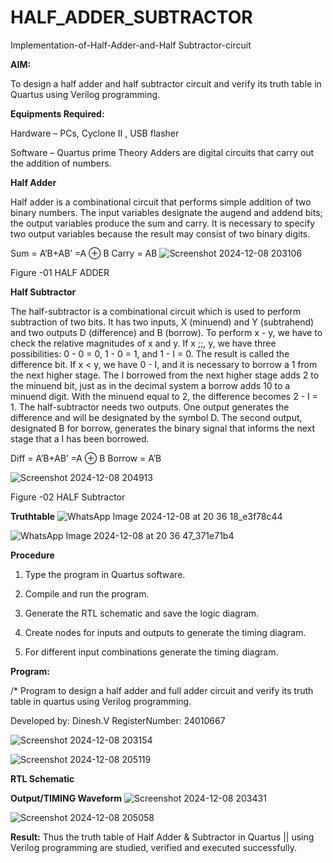 # HALF_ADDER_SUBTRACTOR

Implementation-of-Half-Adder-and-Half Subtractor-circuit

**AIM:**

To design a half adder and half subtractor circuit and verify its truth table in Quartus using Verilog programming.

**Equipments Required:**

Hardware – PCs, Cyclone II , USB flasher 

Software – Quartus prime Theory Adders are digital circuits that carry out the addition of numbers.

**Half Adder**

Half adder is a combinational circuit that performs simple addition of two binary numbers. The input variables designate the augend and addend bits; the output variables produce the sum and carry. It is necessary to specify two output variables because the result may consist of two binary digits.

Sum = A’B+AB’ =A ⊕ B Carry = AB
![Screenshot 2024-12-08 203106](https://github.com/user-attachments/assets/e4723ddb-ad94-4047-8545-1ef7e5896aac)


Figure -01 HALF ADDER

**Half Subtractor**

The half-subtractor is a combinational circuit which is used to perform subtraction of two bits. It has two inputs, X (minuend) and Y (subtrahend) and two outputs D (difference) and B (borrow). To perform x - y, we have to check the relative magnitudes of x and y. If x ;;, y, we have three possibilities: 0 - 0 = 0, 1 - 0 = 1, and 1 - I = 0. The result is called the difference bit. If x < y, we have 0 - I, and it is necessary to borrow a 1 from the next higher stage. The I borrowed from the next higher stage adds 2 to the minuend bit, just as in the decimal system a borrow adds 10 to a minuend digit. With the minuend equal to 2, the difference becomes 2 - I = 1. The half-subtractor needs two outputs. One output generates the difference and will be designated by the symbol D. The second output, designated B for borrow, generates the binary signal that informs the next stage that a I has been borrowed. 

Diff = A’B+AB’ =A ⊕ B
Borrow = A’B

![Screenshot 2024-12-08 204913](https://github.com/user-attachments/assets/77c234e1-555b-498d-8725-36a065806d83)

Figure -02 HALF Subtractor

**Truthtable**
![WhatsApp Image 2024-12-08 at 20 36 18_e3f78c44](https://github.com/user-attachments/assets/009464a2-0e81-45e6-ae38-306e95876e1d)

![WhatsApp Image 2024-12-08 at 20 36 47_371e71b4](https://github.com/user-attachments/assets/d6878c5f-6050-4eb5-9b0d-26a5ed06a101)

**Procedure**

1.	Type the program in Quartus software.

2.	Compile and run the program.

3.	Generate the RTL schematic and save the logic diagram.

4.	Create nodes for inputs and outputs to generate the timing diagram.

5.	For different input combinations generate the timing diagram.


**Program:**

/* Program to design a half adder and full adder circuit and verify its truth table in quartus using Verilog programming.

Developed by: Dinesh.V
RegisterNumber: 24010667

![Screenshot 2024-12-08 203154](https://github.com/user-attachments/assets/1175ae8e-0ed7-4642-bebf-c56bd7daff21)

![Screenshot 2024-12-08 205119](https://github.com/user-attachments/assets/4465881a-1632-4f0d-a2ea-012bd4ae80fc)


**RTL Schematic**

**Output/TIMING Waveform**
![Screenshot 2024-12-08 203431](https://github.com/user-attachments/assets/4cc07093-ec10-4351-a3f4-38735f6f45d7)

![Screenshot 2024-12-08 205058](https://github.com/user-attachments/assets/66dc89eb-bb11-4bab-933d-85fc56a7383c)

**Result:**
Thus the truth table of Half Adder & Subtractor in Quartus || using Verilog programming are studied, verified and executed successfully.
